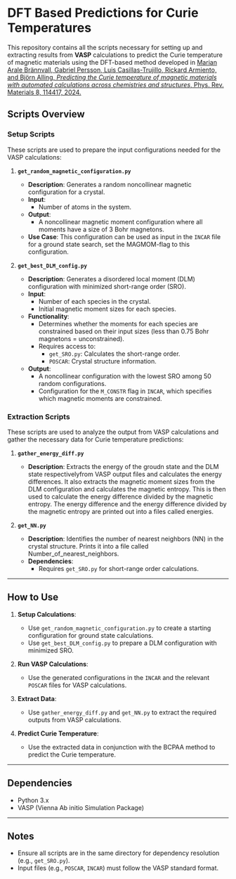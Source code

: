 # DFT Based Predictions for Curie Temperatures

This repository contains all the scripts necessary for setting up and extracting results from **VASP** calculations to predict the Curie temperature of magnetic materials using the DFT-based method developed in [Marian Arale Brännvall, Gabriel Persson, Luis Casillas-Trujillo, Rickard Armiento, and Björn Alling, *Predicting the Curie temperature of magnetic materials with automated calculations across chemistries and structures*, Phys. Rev. Materials 8, 114417, 2024.](https://journals.aps.org/prmaterials/abstract/10.1103/PhysRevMaterials.8.114417)

## Scripts Overview

### **Setup Scripts**
These scripts are used to prepare the input configurations needed for the VASP calculations:

1. **`get_random_magnetic_configuration.py`**  
   - **Description**: Generates a random noncollinear magnetic configuration for a crystal.  
   - **Input**:  
     - Number of atoms in the system.  
   - **Output**:  
     - A noncollinear magnetic moment configuration where all moments have a size of 3 Bohr magnetons.  
   - **Use Case**: This configuration can be used as input in the `INCAR` file for a ground state search, set the MAGMOM-flag to this configuration.

2. **`get_best_DLM_config.py`**  
   - **Description**: Generates a disordered local moment (DLM) configuration with minimized short-range order (SRO).  
   - **Input**:  
     - Number of each species in the crystal.  
     - Initial magnetic moment sizes for each species.  
   - **Functionality**:  
     - Determines whether the moments for each species are constrained based on their input sizes (less than 0.75 Bohr magnetons = unconstrained).  
     - Requires access to:  
       - `get_SRO.py`: Calculates the short-range order.  
       - `POSCAR`: Crystal structure information.  
   - **Output**:  
     - A noncollinear configuration with the lowest SRO among 50 random configurations.  
     - Configuration for the `M_CONSTR` flag in `INCAR`, which specifies which magnetic moments are constrained.  

### **Extraction Scripts**
These scripts are used to analyze the output from VASP calculations and gather the necessary data for Curie temperature predictions:

1. **`gather_energy_diff.py`**  
   - **Description**: Extracts the energy of the groudn state and the DLM state respectivelyfrom VASP output files and calculates the energy differences. It also extracts the magnetic moment sizes from the DLM configuration and calculates the magnetic entropy. This is then used to calculate the energy difference divided by the magnetic entropy. The energy difference and the energy difference divided by the magnetic entropy are printed out into a files called energies.

2. **`get_NN.py`**  
   - **Description**: Identifies the number of nearest neighbors (NN) in the crystal structure. Prints it into a file called Number_of_nearest_neighbors.
   - **Dependencies**:  
     - Requires `get_SRO.py` for short-range order calculations.

---

## How to Use

1. **Setup Calculations**:
   - Use `get_random_magnetic_configuration.py` to create a starting configuration for ground state calculations.
   - Use `get_best_DLM_config.py` to prepare a DLM configuration with minimized SRO.

2. **Run VASP Calculations**:
   - Use the generated configurations in the `INCAR` and the relevant `POSCAR` files for VASP calculations.

3. **Extract Data**:
   - Use `gather_energy_diff.py` and `get_NN.py` to extract the required outputs from VASP calculations.

4. **Predict Curie Temperature**:
   - Use the extracted data in conjunction with the BCPAA method to predict the Curie temperature.

---

## Dependencies

- Python 3.x
- VASP (Vienna Ab initio Simulation Package)

---

## Notes

- Ensure all scripts are in the same directory for dependency resolution (e.g., `get_SRO.py`).
- Input files (e.g., `POSCAR`, `INCAR`) must follow the VASP standard format.
